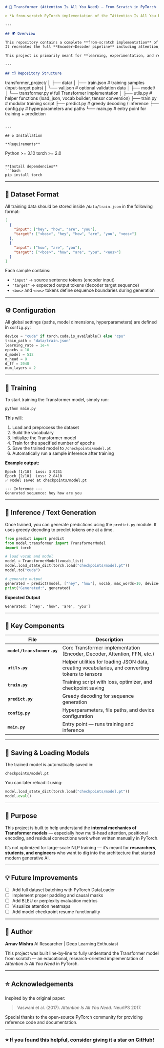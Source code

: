 ```markdown
# 🧠 Transformer (Attention Is All You Need) — From Scratch in PyTorch  

> *A from-scratch PyTorch implementation of the “Attention Is All You Need” Transformer architecture — my full researcher-level rebuild of the encoder-decoder attention model.*

---

## 🌍 Overview  

This repository contains a complete **from-scratch implementation** of the Transformer model (Vaswani et al., 2017).  
It recreates the full **Encoder–Decoder pipeline** including attention, positional encoding, feed-forward layers, and decoding — all written manually in PyTorch without using built-in transformer modules.  

This project is primarily meant for **learning, experimentation, and research**. It demonstrates how the core mechanics of the Transformer architecture actually work under the hood.

---

## 🗂️ Repository Structure  

```

transformer_project/
│
├── data/
│   ├── train.json          # training samples (input-target pairs)
│   └── val.json            # optional validation data
│
├── model/
│   └── transformer.py      # full Transformer implementation
│
├── utils.py                # helper functions (load_json, vocab builder, tensor conversion)
├── train.py                # modular training script
├── predict.py              # greedy decoding / inference
├── config.py               # hyperparameters and paths
└── main.py                 # entry point for training + prediction

```

---

## ⚙️ Installation  

**Requirements**
```

Python >= 3.10
torch >= 2.0

````

**Install dependencies**
```bash
pip install torch
````

---

## 📘 Dataset Format

All training data should be stored inside `/data/train.json` in the following format:

```json
[
  {
    "input": ["hey", "how", "are", "you"],
    "target": ["<bos>", "hey", "how", "are", "you", "<eos>"]
  },
  {
    "input": ["how", "are", "you"],
    "target": ["<bos>", "how", "are", "you", "<eos>"]
  }
]
```

Each sample contains:

* `"input"` → source sentence tokens (encoder input)
* `"target"` → expected output tokens (decoder target sequence)
* `<bos>` and `<eos>` tokens define sequence boundaries during generation

---

## ⚙️ Configuration

All global settings (paths, model dimensions, hyperparameters) are defined in `config.py`:

```python
device = "cuda" if torch.cuda.is_available() else "cpu"
train_path = "data/train.json"
learning_rate = 1e-4
epochs = 10
d_model = 512
n_head = 8
d_ff = 2048
num_layers = 2
```

---

## 🚀 Training

To start training the Transformer model, simply run:

```bash
python main.py
```

This will:

1. Load and preprocess the dataset
2. Build the vocabulary
3. Initialize the Transformer model
4. Train for the specified number of epochs
5. Save the trained model to `/checkpoints/model.pt`
6. Automatically run a sample inference after training

**Example output:**

```
Epoch [1/10]  Loss: 3.9231
Epoch [2/10]  Loss: 2.8410
✅ Model saved at checkpoints/model.pt

--- Inference ---
Generated sequence: hey how are you
```

---

## 🧩 Inference / Text Generation

Once trained, you can generate predictions using the `predict.py` module.
It uses greedy decoding to predict tokens one at a time.

```python
from predict import predict
from model.transformer import TransformerModel
import torch

# load vocab and model
model = TransformerModel(vocab_list)
model.load_state_dict(torch.load("checkpoints/model.pt"))
model.to("cuda")

# generate output
generated = predict(model, ["hey", "how"], vocab, max_words=10, device="cuda")
print("Generated:", generated)
```

**Expected Output**

```
Generated: ['hey', 'how', 'are', 'you']
```

---

## 🧱 Key Components

| File                       | Description                                                                                     |
| -------------------------- | ----------------------------------------------------------------------------------------------- |
| **`model/transformer.py`** | Core Transformer implementation (Encoder, Decoder, Attention, FFN, etc.)                        |
| **`utils.py`**             | Helper utilities for loading JSON data, creating vocabularies, and converting tokens to tensors |
| **`train.py`**             | Training script with loss, optimizer, and checkpoint saving                                     |
| **`predict.py`**           | Greedy decoding for sequence generation                                                         |
| **`config.py`**            | Hyperparameters, file paths, and device configuration                                           |
| **`main.py`**              | Entry point — runs training and inference                                                       |

---

## 💾 Saving & Loading Models

The trained model is automatically saved in:

```
checkpoints/model.pt
```

You can later reload it using:

```python
model.load_state_dict(torch.load("checkpoints/model.pt"))
model.eval()
```

---

## 🧠 Purpose

This project is built to help understand the **internal mechanics of Transformer models** —
especially how multi-head attention, positional encoding, and residual connections work when written manually in PyTorch.

It’s not optimized for large-scale NLP training — it’s meant for **researchers, students, and engineers** who want to dig into the architecture that started modern generative AI.

---

## 💡 Future Improvements

* [ ] Add full dataset batching with PyTorch DataLoader
* [ ] Implement proper padding and causal masks
* [ ] Add BLEU or perplexity evaluation metrics
* [ ] Visualize attention heatmaps
* [ ] Add model checkpoint resume functionality

---

## 🧔 Author

**Arnav Mishra**
AI Researcher | Deep Learning Enthusiast

This project was built line-by-line to fully understand the Transformer model from scratch — an educational, research-oriented implementation of *Attention Is All You Need* in PyTorch.

---

## ⭐ Acknowledgements

Inspired by the original paper:

> Vaswani et al. (2017). *Attention Is All You Need.* NeurIPS 2017.

Special thanks to the open-source PyTorch community for providing reference code and documentation.

---

### ⭐ If you found this helpful, consider giving it a star on GitHub!

```
```
